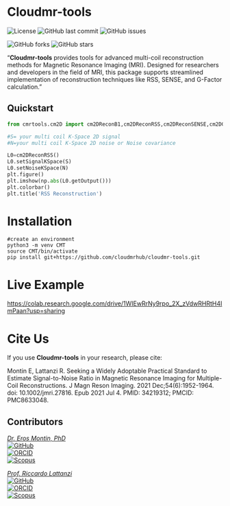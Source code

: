 # Cloudmr-tools
![License](https://img.shields.io/github/license/cloudmrhub/cloudmr-tools)
![GitHub last commit](https://img.shields.io/github/last-commit/cloudmrhub/cloudmr-tools)
![GitHub issues](https://img.shields.io/github/issues/cloudmrhub/cloudmr-tools)

![GitHub forks](https://img.shields.io/github/forks/cloudmrhub/cloudmr-tools)
![GitHub stars](https://img.shields.io/github/stars/cloudmrhub/cloudmr-tools)

“**Cloudmr-tools** provides tools for advanced multi-coil reconstruction methods for Magnetic Resonance Imaging (MRI). Designed for researchers and developers in the field of MRI, this package supports streamlined implementation of reconstruction techniques like RSS, SENSE, and G-Factor calculation.”


## Quickstart
```python
from cmrtools.cm2D import cm2DReconB1,cm2DReconRSS,cm2DReconSENSE,cm2DGFactorSENSE

#S= your multi coil K-Space 2D signal
#N=your multi coil K-Space 2D noise or Noise covariance

L0=cm2DReconRSS()
L0.setSignalKSpace(S)
L0.setNoiseKSpace(N)
plt.figure()
plt.imshow(np.abs(L0.getOutput()))
plt.colorbar()
plt.title('RSS Reconstruction')

```
# Installation
```
#create an environment 
python3 -m venv CMT
source CMT/bin/activate
pip install git+https://github.com/cloudmrhub/cloudmr-tools.git
```
# Live Example

https://colab.research.google.com/drive/1WIEwRrNy9rpo_2X_zVdwRHRtH4ImPaan?usp=sharing

# Cite Us
If you use **Cloudmr-tools** in your research, please cite:

Montin E, Lattanzi R. Seeking a Widely Adoptable Practical Standard to Estimate Signal-to-Noise Ratio in Magnetic Resonance Imaging for Multiple-Coil Reconstructions. J Magn Reson Imaging. 2021 Dec;54(6):1952-1964. doi: 10.1002/jmri.27816. Epub 2021 Jul 4. PMID: 34219312; PMCID: PMC8633048.


## Contributors
[*Dr. Eros Montin, PhD*](http://me.biodimensional.com)\
[![GitHub](https://img.shields.io/badge/GitHub-erosmontin-blue)](https://github.com/erosmontin)\
[![ORCID](https://img.shields.io/badge/ORCID-0000--0002--1773--0064-green)](https://orcid.org/0000-0002-1773-0064)\
[![Scopus](https://img.shields.io/badge/Scopus-35604121500-orange)](https://www.scopus.com/authid/detail.uri?authorId=35604121500)


[*Prof. Riccardo Lattanzi*](https://med.nyu.edu/faculty/riccardo-lattanzi)\
[![GitHub](https://img.shields.io/badge/GitHub-rlattanzi-blue)](https://github.com/rlattanzi)\
[![ORCID](https://img.shields.io/badge/ORCID-0000--0002--8240--5903-green)](https://orcid.org/0000-0002-8240-5903)\
[![Scopus](https://img.shields.io/badge/Scopus-6701330033-orange)](https://www.scopus.com/authid/detail.uri?authorId=6701330033)